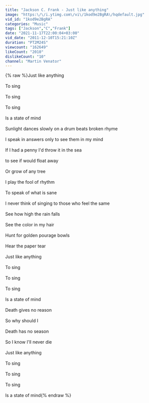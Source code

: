 ```yaml
---
title: "Jackson C. Frank - Just like anything"
image: "https:\/\/i.ytimg.com\/vi\/1kod9e2BgRA\/hqdefault.jpg"
vid_id: "1kod9e2BgRA"
categories: "Music"
tags: ["Jackson","C","Frank"]
date: "2021-11-17T22:00:04+03:00"
vid_date: "2011-12-10T15:21:10Z"
duration: "PT2M24S"
viewcount: "162649"
likeCount: "2010"
dislikeCount: "10"
channel: "Martin Venator"
---
```

{% raw %}Just like anything<br /><br /> To sing<br /><br /> To sing<br /><br /> To sing<br /><br /> Is a state of mind<br /><br /> Sunlight dances slowly on a drum beats broken rhyme<br /><br /> I speak in answers only to see them in my mind<br /><br /> If I had a penny I'd throw it in the sea<br /><br /> to see if would float away<br /><br /> Or grow of any tree<br /><br /> I play the fool of rhythm<br /><br /> To speak of what is sane<br /><br /> I never think of singing to those who feel the same<br /><br /> See how high the rain falls<br /><br /> See the color in my hair<br /><br /> Hunt for golden pourage bowls<br /><br /> Hear the paper tear<br /><br /> Just like anything<br /><br /> To sing<br /><br /> To sing<br /><br /> To sing<br /><br /> Is a state of mind<br /><br /> Death gives no reason<br /><br /> So why should I<br /><br /> Death has no season<br /><br /> So I know I'll never die<br /><br /> Just like anything<br /><br /> To sing<br /><br /> To sing<br /><br /> To sing<br /><br /> Is a state of mind{% endraw %}
